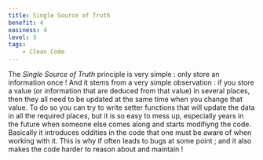 ```yaml
---
title: Single Source of Truth
benefit: 4
easiness: 4
level: 3
tags:
    - Clean Code
---
```


The *Single Source of Truth* principle is very simple : only store an information once !
And it stems from a very simple observation : if you store a value (or information that are deduced from that value) in several places, then they all need to be updated at the same time when you change that value. To do so you can try to write setter functions that will update the data in all the required places, but it is so easy to mess up, especially years in the future when someone else comes along and starts modifiyng the code. Basically it introduces oddities in the code that one must be aware of when working with it. This is why if often leads to bugs at some point ; and it also makes the code harder to reason about and maintain !